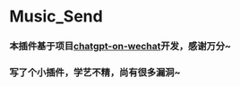 # Music_Send

### 本插件基于项目[chatgpt-on-wechat](https://github.com/zhayujie/chatgpt-on-wechat)开发，感谢万分~
### 写了个小插件，学艺不精，尚有很多漏洞~